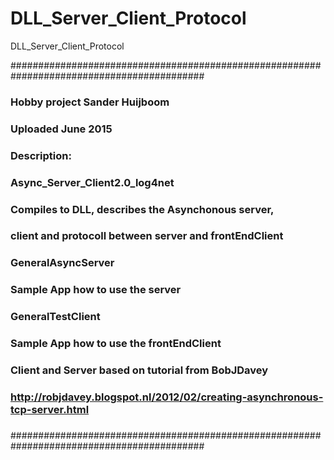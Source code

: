 # DLL_Server_Client_Protocol
DLL_Server_Client_Protocol


###########################################################################################
###    Hobby project Sander Huijboom                                                    ###
###    Uploaded June 2015                                                               ###
###    								                                                                  ###
###    Description:                                                                     ###
###    								                                                                  ###
###    Async_Server_Client2.0_log4net                                                   ###
###       Compiles to DLL, describes the Asynchonous server,                            ###
###	  client and protocoll between server and frontEndClient                            ###
###    GeneralAsyncServer								                                                ###
### 	  Sample App how to use the server						                                    ###
###    GeneralTestClient								                                                ###
###       Sample App how to use the frontEndClient					                            ###
###											                                                                ###
###											                                                                ###
###    Client and Server based on tutorial from BobJDavey				                        ###
###    http://robjdavey.blogspot.nl/2012/02/creating-asynchronous-tcp-server.html	      ###
###											                                                                ###
###########################################################################################


